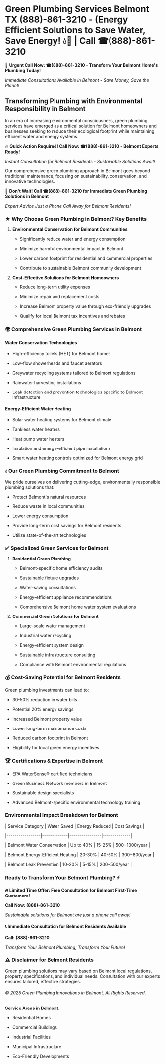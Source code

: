 # Green Plumbing Services Belmont TX (888)-861-3210 - (Energy Efficient Solutions to Save Water, Save Energy! 💧🌿 | Call ☎(888)-861-3210

🚨 **Urgent Call Now: ☎(888)-861-3210 - Transform Your Belmont Home's Plumbing Today!**
*Immediate Consultations Available in Belmont - Save Money, Save the Planet!*

## Transforming Plumbing with Environmental Responsibility in Belmont

In an era of increasing environmental consciousness, green plumbing services have emerged as a critical solution for Belmont homeowners and businesses seeking to reduce their ecological footprint while maintaining efficient water and energy systems. 

🔥 **Quick Action Required! Call Now: ☎(888)-861-3210 - Belmont Experts Ready!**
*Instant Consultation for Belmont Residents - Sustainable Solutions Await!*

Our comprehensive green plumbing approach in Belmont goes beyond traditional maintenance, focusing on sustainability, conservation, and innovative technologies.

🚨 **Don't Wait! Call ☎(888)-861-3210 for Immediate Green Plumbing Solutions in Belmont**
*Expert Advice Just a Phone Call Away for Belmont Residents!*

### ★ Why Choose Green Plumbing in Belmont? Key Benefits

1. **Environmental Conservation for Belmont Communities** 
   - Significantly reduce water and energy consumption
   - Minimize harmful environmental impact in Belmont
   - Lower carbon footprint for residential and commercial properties
   - Contribute to sustainable Belmont community development

2. **Cost-Effective Solutions for Belmont Homeowners** 
   - Reduce long-term utility expenses
   - Minimize repair and replacement costs
   - Increase Belmont property value through eco-friendly upgrades
   - Qualify for local Belmont tax incentives and rebates

### 🌍 Comprehensive Green Plumbing Services in Belmont

#### Water Conservation Technologies
- High-efficiency toilets (HET) for Belmont homes
- Low-flow showerheads and faucet aerators
- Greywater recycling systems tailored to Belmont regulations
- Rainwater harvesting installations
- Leak detection and prevention technologies specific to Belmont infrastructure

#### Energy-Efficient Water Heating
- Solar water heating systems for Belmont climate
- Tankless water heaters
- Heat pump water heaters
- Insulation and energy-efficient pipe installations
- Smart water heating controls optimized for Belmont energy grid

### 💧 Our Green Plumbing Commitment to Belmont

We pride ourselves on delivering cutting-edge, environmentally responsible plumbing solutions that:
- Protect Belmont's natural resources
- Reduce waste in local communities
- Lower energy consumption
- Provide long-term cost savings for Belmont residents
- Utilize state-of-the-art technologies

### ✅ Specialized Green Services for Belmont

1. **Residential Green Plumbing**
   - Belmont-specific home efficiency audits
   - Sustainable fixture upgrades
   - Water-saving consultations
   - Energy-efficient appliance recommendations
   - Comprehensive Belmont home water system evaluations

2. **Commercial Green Solutions for Belmont**
   - Large-scale water management
   - Industrial water recycling
   - Energy-efficient system design
   - Sustainable infrastructure consulting
   - Compliance with Belmont environmental regulations

### 💰 Cost-Saving Potential for Belmont Residents

Green plumbing investments can lead to:
- 30-50% reduction in water bills
- Potential 20% energy savings
- Increased Belmont property value
- Lower long-term maintenance costs
- Reduced carbon footprint in Belmont
- Eligibility for local green energy incentives

### 🏆 Certifications & Expertise in Belmont

- EPA WaterSense® certified technicians
- Green Business Network members in Belmont
- Sustainable design specialists
- Advanced Belmont-specific environmental technology training

### Environmental Impact Breakdown for Belmont

| Service Category | Water Saved | Energy Reduced | Cost Savings |
|-----------------|-------------|----------------|--------------|
| Belmont Water Conservation | Up to 40% | 15-25% | $500-$1000/year |
| Belmont Energy-Efficient Heating | 20-30% | 40-60% | $300-$800/year |
| Belmont Leak Prevention | 10-20% | 5-15% | $200-$500/year |

### Ready to Transform Your Belmont Plumbing? ⚡

**🔥 Limited Time Offer: Free Consultation for Belmont First-Time Customers!**

**Call Now: (888)-861-3210**
*Sustainable solutions for Belmont are just a phone call away!*

#### 📞 Immediate Consultation for Belmont Residents Available

**Call: (888)-861-3210**
*Transform Your Belmont Plumbing, Transform Your Future!*

### ⚠️ Disclaimer for Belmont Residents

Green plumbing solutions may vary based on Belmont local regulations, property specifications, and individual needs. Consultation with our experts ensures tailored, effective strategies.

###### © 2025 Green Plumbing Innovations in Belmont. All Rights Reserved.

**Service Areas in Belmont:** 
- Residential Homes
- Commercial Buildings
- Industrial Facilities
- Municipal Infrastructure
- Eco-Friendly Developments
